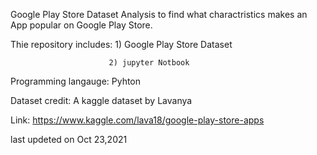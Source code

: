 
Google Play Store Dataset Analysis to find what charactristics  makes an App popular on Google Play Store. 

Thie repository includes: 1) Google Play Store Dataset

                          2) jupyter Notbook   
                          
Programming langauge: Pyhton 

Dataset credit: 
A kaggle dataset by Lavanya

Link: https://www.kaggle.com/lava18/google-play-store-apps

last updeted on Oct 23,2021
